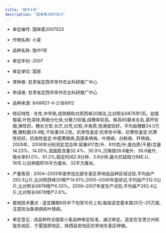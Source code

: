 ```yaml
---
title: "陇中1号"
description: "国审麦2007023"
---
```

* 审定编号:  国审麦2007023

*  作物名称:  小麦

*  品种名称:  陇中1号

*  审定年份:  2007

*  审定单位:  国家

* 育种者:  甘肃省定西市旱作农业科研推广中心

*  申请者:  甘肃省定西市旱作农业科研推广中心

*  品种来源:  84WR21-4-2/洛8912

*  特征特性 : 
冬性,中早熟,成熟期和对照西峰20相当,比对照长6878早1天。幼苗匍匐,叶色深绿,两极分化快,分蘖力较强,成穗率较高。株高85厘米左右,茎秆较细,弹性好。穗长方型,长芒,白壳,红粒,半角质,饱满度较好。平均亩穗数34.0万穗,穗粒数29.9粒,千粒重36.2克。抗旱性鉴定:抗旱性中等。抗寒性鉴定:抗寒性较好。抗病性鉴定:中感黄矮病,高感条锈病、叶锈病、白粉病、秆锈病。2005年、2006年分别测定混合样:容重817克/升、810克/升,蛋白质(干基)含量14.23%、14.05%,湿面筋含量32.4%、30.9%,沉降值28.8毫升、30.6毫升,吸水率61.0%、61.2%,稳定时间2.8分钟、3.6分钟,最大抗延阻力98E.U、161E.U,拉伸面积16平方厘米、32平方厘米。
 
*  产量表现 : 
2004~2005年度参加北部冬麦区旱地组品种区域试验,平均亩产293.3公斤,比对照西峰20增产14.81%;2005~2006年度续试,平均亩产312.0公斤,比对照长6878增产6.33%。2006~2007年度生产试验,平均亩产262.4公斤,比对照长6878增产2.6%。

*  栽培技术要点 : 
适宜播期9月中下旬至10月上旬,每亩适宜基本苗20万~25万苗,注意防治条锈病和叶锈病。

*  审定意见 : 
该品种符合国家小麦品种审定标准，通过审定。适宜在甘肃兰州和陇东地区、宁夏固原地区、陕西延安地区的旱地冬麦区种植。
